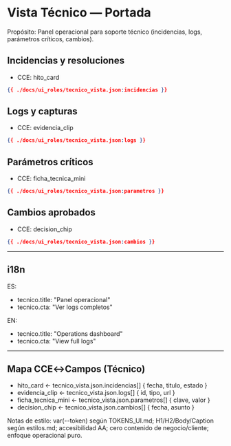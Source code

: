 # Vista Técnico — Portada

Propósito: Panel operacional para soporte técnico (incidencias, logs, parámetros críticos, cambios).

## Incidencias y resoluciones
- CCE: hito_card
```json
{{ ./docs/ui_roles/tecnico_vista.json:incidencias }}
```

## Logs y capturas
- CCE: evidencia_clip
```json
{{ ./docs/ui_roles/tecnico_vista.json:logs }}
```

## Parámetros críticos
- CCE: ficha_tecnica_mini
```json
{{ ./docs/ui_roles/tecnico_vista.json:parametros }}
```

## Cambios aprobados
- CCE: decision_chip
```json
{{ ./docs/ui_roles/tecnico_vista.json:cambios }}
```

---

## i18n
ES:
- tecnico.title: "Panel operacional"
- tecnico.cta: "Ver logs completos"

EN:
- tecnico.title: "Operations dashboard"
- tecnico.cta: "View full logs"

---

## Mapa CCE↔Campos (Técnico)
- hito_card ← tecnico_vista.json.incidencias[] { fecha, titulo, estado }
- evidencia_clip ← tecnico_vista.json.logs[] { id, tipo, url }
- ficha_tecnica_mini ← tecnico_vista.json.parametros[] { clave, valor }
- decision_chip ← tecnico_vista.json.cambios[] { fecha, asunto }

Notas de estilo: var(--token) según TOKENS_UI.md; H1/H2/Body/Caption según estilos.md; accesibilidad AA; cero contenido de negocio/cliente; enfoque operacional puro.
